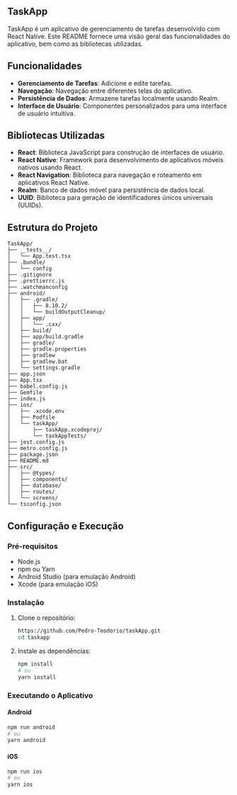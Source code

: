 ## TaskApp

TaskApp é um aplicativo de gerenciamento de tarefas desenvolvido com React Native. Este README fornece uma visão geral das funcionalidades do aplicativo, bem como as bibliotecas utilizadas.

## Funcionalidades

- **Gerenciamento de Tarefas**: Adicione e edite  tarefas.
- **Navegação**: Navegação entre diferentes telas do aplicativo.
- **Persistência de Dados**: Armazene tarefas localmente usando Realm.
- **Interface de Usuário**: Componentes personalizados para uma interface de usuário intuitiva.

## Bibliotecas Utilizadas

- **React**: Biblioteca JavaScript para construção de interfaces de usuário.
- **React Native**: Framework para desenvolvimento de aplicativos móveis nativos usando React.
- **React Navigation**: Biblioteca para navegação e roteamento em aplicativos React Native.
- **Realm**: Banco de dados móvel para persistência de dados local.
- **UUID**: Biblioteca para geração de identificadores únicos universais (UUIDs).

## Estrutura do Projeto

```
TaskApp/
├── __tests__/
│   └── App.test.tsx
├── .bundle/
│   └── config
├── .gitignore
├── .prettierrc.js
├── .watchmanconfig
├── android/
│   ├── .gradle/
│   │   ├── 8.10.2/
│   │   └── buildOutputCleanup/
│   ├── app/
│   │   └── .cxx/
│   ├── build/
│   ├── app/build.gradle
│   ├── gradle/
│   ├── gradle.properties
│   ├── gradlew
│   ├── gradlew.bat
│   └── settings.gradle
├── app.json
├── App.tsx
├── babel.config.js
├── Gemfile
├── index.js
├── ios/
│   ├── .xcode.env
│   ├── Podfile
│   └── taskApp/
│       ├── taskApp.xcodeproj/
│       └── taskAppTests/
├── jest.config.js
├── metro.config.js
├── package.json
├── README.md
├── src/
│   ├── @types/
│   ├── components/
│   ├── database/
│   ├── routes/
│   └── screens/
└── tsconfig.json
```


## Configuração e Execução

### Pré-requisitos

- Node.js
- npm ou Yarn
- Android Studio (para emulação Android)
- Xcode (para emulação iOS)

### Instalação

1. Clone o repositório:
    ```bash
    https://github.com/Pedro-Teodorio/taskApp.git
    cd taskapp
    ```

2. Instale as dependências:
    ```bash
    npm install
    # ou
    yarn install
    ```

### Executando o Aplicativo

#### Android

```bash
npm run android
# ou
yarn android
```

#### iOS

```bash
npm run ios
# ou
yarn ios
```

